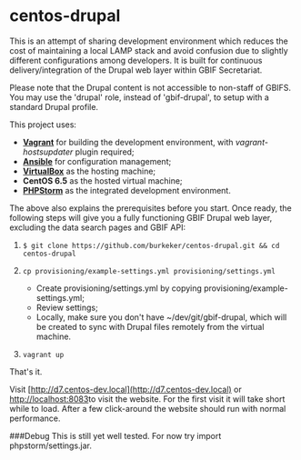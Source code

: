 centos-drupal
=============

This is an attempt of sharing development environment which reduces the cost of maintaining a local LAMP stack and avoid confusion due to slightly different configurations among developers. It is built for continuous delivery/integration of the Drupal web layer within GBIF Secretariat.

Please note that the Drupal content is not accessible to non-staff of GBIFS. You may use the 'drupal' role, instead of 'gbif-drupal', to setup with a standard Drupal profile.

This project uses:
- [**Vagrant**](http://www.vagrantup.com/downloads) for building the development environment, with *vagrant-hostsupdater* plugin required;
- [**Ansible**](http://docs.ansible.com/intro_installation.html) for configuration management;
- [**VirtualBox**](https://www.virtualbox.org/wiki/Downloads) as the hosting machine;
- **CentOS 6.5** as the hosted virtual machine;
- [**PHPStorm**](http://www.jetbrains.com/phpstorm/) as the integrated development environment.

The above also explains the prerequisites before you start. Once ready, the following steps will give you a fully functioning GBIF Drupal web layer, excluding the data search pages and GBIF API:

1. `$ git clone https://github.com/burkeker/centos-drupal.git && cd centos-drupal`

2. `cp provisioning/example-settings.yml provisioning/settings.yml`
    - Create provisioning/settings.yml by copying provisioning/example-settings.yml;
    - Review settings;
    - Locally, make sure you don't have ~/dev/git/gbif-drupal, which will be created to sync with Drupal files remotely from the virtual machine.

3. `vagrant up`

That's it.

Visit [http://d7.centos-dev.local](http://d7.centos-dev.local) or [http://localhost:8083](http://localhost:8083)to visit the website. For the first visit it will take short while to load. After a few click-around the website should run with normal performance.

###Debug
This is still yet well tested. For now try import phpstorm/settings.jar.
